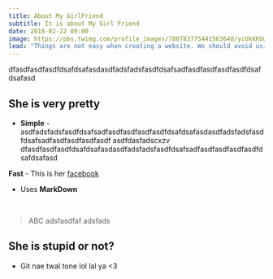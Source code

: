```yaml
---
title: About My GirlFriend
subtitle: It is about My Girl Friend
date: 2018-02-22 09:00
image: https://pbs.twimg.com/profile_images/780783775441563648/ycUkKKUw.jpg
lead: "Things are not easy when creating a website. We should avoid using dynamic website for just portfolio sites.It is not easy yet it should be done."
---
```


dfasdfasdfasdfdsafdsafasdasdfadsfadsfasdfdsafsadfasdfasdfasdfasdfdsafdsafasd

## She is very pretty

- **Simple** - asdfadsfadsfasdfdsafsadfasdfasdfasdfasdfdsafdsafasdasdfadsfadsfasdfdsafsadfasdfasdfasdfasdf
asdfdasfadscxzv
dfasdfasdfasdfdsafdsafasdasdfadsfadsfasdfdsafsadfasdfasdfasdfasdfdsafdsafasd

**Fast** - This is her [facebook](https://www.facebook.com/taryar.myatmo.n08talgic)

- Uses **MarkDown**

<br>

> ABC
>adsfasdfaf
> adsfads

## She is stupid or not?

- Git nae twal tone lol lal ya <3
